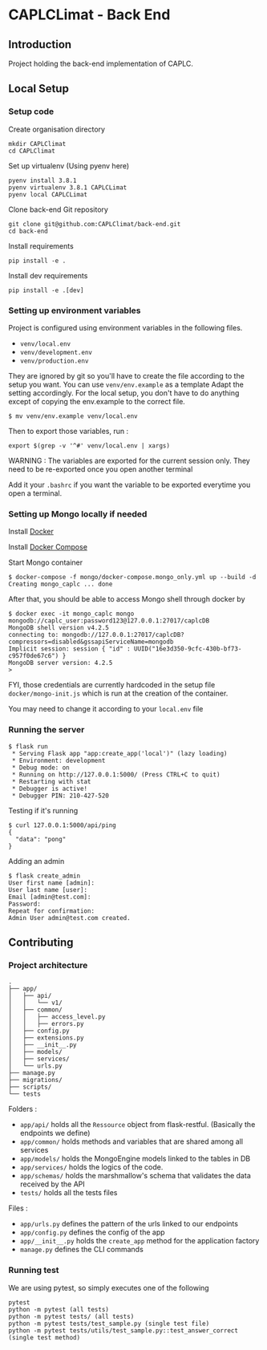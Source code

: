 # CAPLCLimat - Back End
## Introduction
Project holding the back-end implementation of CAPLC.

## Local Setup

### Setup code
Create organisation directory
```shell script
mkdir CAPLClimat
cd CAPLClimat
```

Set up virtualenv
(Using pyenv here)
```shell script
pyenv install 3.8.1
pyenv virtualenv 3.8.1 CAPLCLimat
pyenv local CAPLCLimat
```

Clone back-end Git repository
```shell script
git clone git@github.com:CAPLClimat/back-end.git
cd back-end
```

Install requirements
```shell script
pip install -e .
```

Install dev requirements
```shell script
pip install -e .[dev]
```
### Setting up environment variables
Project is configured using environment variables in the following files.
- `venv/local.env`
- `venv/development.env`
- `venv/production.env`

They are ignored by git so you'll have to create the file according to the setup you want.
You can use `venv/env.example` as a template
Adapt the setting accordingly.
For the local setup, you don't have to do anything except of copying the env.example to the correct file.
```shell script
$ mv venv/env.example venv/local.env
```

Then to export those variables, run :
```shell script
export $(grep -v '^#' venv/local.env | xargs)
```
WARNING : The variables are exported for the current session only. They need to be re-exported
once you open another terminal

Add it your `.bashrc` if you want the variable to be exported everytime you open a terminal.

### Setting up Mongo locally if needed
Install [Docker](https://www.docker.com/get-started)

Install [Docker Compose](https://docs.docker.com/compose/install/)

Start Mongo container
```shell script
$ docker-compose -f mongo/docker-compose.mongo_only.yml up --build -d
Creating mongo_caplc ... done
```

After that, you should be able to access Mongo shell through docker by
```shell script
$ docker exec -it mongo_caplc mongo mongodb://caplc_user:password123@127.0.0.1:27017/caplcDB
MongoDB shell version v4.2.5
connecting to: mongodb://127.0.0.1:27017/caplcDB?compressors=disabled&gssapiServiceName=mongodb
Implicit session: session { "id" : UUID("16e3d350-9cfc-430b-bf73-c957f0de67c6") }
MongoDB server version: 4.2.5
>
```

FYI, those credentials are currently hardcoded in the setup file `docker/mongo-init.js` which is run at the creation of the container.

You may need to change it according to your `local.env` file

### Running the server

```shell script
$ flask run
 * Serving Flask app "app:create_app('local')" (lazy loading)
 * Environment: development
 * Debug mode: on
 * Running on http://127.0.0.1:5000/ (Press CTRL+C to quit)
 * Restarting with stat
 * Debugger is active!
 * Debugger PIN: 210-427-520

```

Testing if it's running
```shell script
$ curl 127.0.0.1:5000/api/ping
{
  "data": "pong"
}
```

Adding an admin
```shell script
$ flask create_admin
User first name [admin]:
User last name [user]:
Email [admin@test.com]:
Password:
Repeat for confirmation:
Admin User admin@test.com created.
```

## Contributing
### Project architecture
```text
.
├── app/
│   ├── api/
│   │   └── v1/
│   ├── common/
│   │   ├── access_level.py
│   │   ├── errors.py
│   ├── config.py
│   ├── extensions.py
│   ├── __init__.py
│   ├── models/
│   ├── services/
│   └── urls.py
├── manage.py
├── migrations/
├── scripts/
└── tests
```

Folders :
- `app/api/` holds all the `Ressource` object from flask-restful. (Basically the endpoints we define)
- `app/common/` holds methods and variables that are shared among all services
- `app/models/` holds the MongoEngine models linked to the tables in DB
- `app/services/` holds the logics of the code.
- `app/schemas/` holds the marshmallow's schema that validates the data received by the API
- `tests/` holds all the tests files

Files :
- `app/urls.py` defines the pattern of the urls linked to our endpoints
- `app/config.py` defines the config of the app
- `app/__init__.py` holds the `create_app` method for the application factory
- `manage.py` defines the CLI commands

### Running test
We are using pytest, so simply executes one of the following
```shell script
pytest
python -m pytest (all tests)
python -m pytest tests/ (all tests)
python -m pytest tests/test_sample.py (single test file)
python -m pytest tests/utils/test_sample.py::test_answer_correct (single test method)
```
